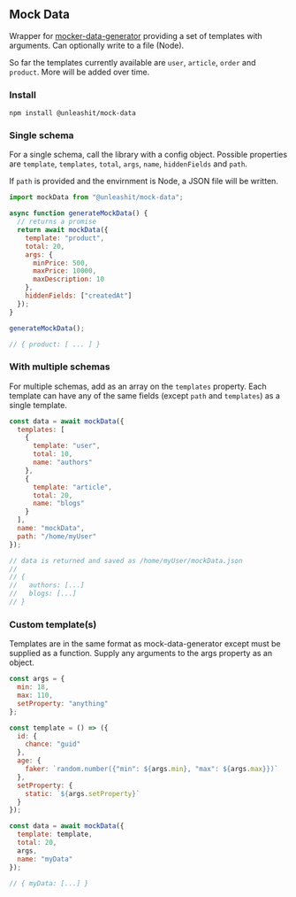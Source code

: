## Mock Data

Wrapper for [mocker-data-generator](https://github.com/danibram/mocker-data-generator) providing a set of templates with arguments. Can optionally write to a file (Node).

So far the templates currently available are `user`, `article`, `order` and `product`. More will be added over time.

### Install

```
npm install @unleashit/mock-data
```

### Single schema

For a single schema, call the library with a config object. Possible properties are `template`, `templates`, `total`, `args`, `name`, `hiddenFields` and `path`.

If `path` is provided and the envirnment is Node, a JSON file will be written.

```javascript
import mockData from "@unleashit/mock-data";

async function generateMockData() {
  // returns a promise
  return await mockData({
    template: "product",
    total: 20,
    args: {
      minPrice: 500,
      maxPrice: 10000,
      maxDescription: 10
    },
    hiddenFields: ["createdAt"]
  });
}

generateMockData();

// { product: [ ... ] }
```

### With multiple schemas

For multiple schemas, add as an array on the `templates` property. Each template can have any of the same fields (except `path` and `templates`) as a single template.

```javascript
const data = await mockData({
  templates: [
    {
      template: "user",
      total: 10,
      name: "authors"
    },
    {
      template: "article",
      total: 20,
      name: "blogs"
    }
  ],
  name: "mockData",
  path: "/home/myUser"
});

// data is returned and saved as /home/myUser/mockData.json
//
// {
//   authors: [...]
//   blogs: [...]
// }
```

### Custom template(s)

Templates are in the same format as mock-data-generator except must be supplied as a function. Supply any arguments to the args property as an object.

```javascript
const args = {
  min: 18,
  max: 110,
  setProperty: "anything"
};

const template = () => ({
  id: {
    chance: "guid"
  },
  age: {
    faker: `random.number({"min": ${args.min}, "max": ${args.max}})`
  },
  setProperty: {
    static: `${args.setProperty}`
  }
});

const data = await mockData({
  template: template,
  total: 20,
  args,
  name: "myData"
});

// { myData: [...] }
```
